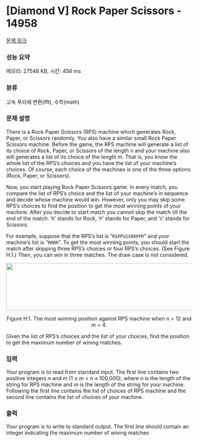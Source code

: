 # [Diamond V] Rock Paper Scissors - 14958 

[문제 링크](https://www.acmicpc.net/problem/14958) 

### 성능 요약

메모리: 27548 KB, 시간: 456 ms

### 분류

고속 푸리에 변환(fft), 수학(math)

### 문제 설명

<p>There is a Rock Paper Scissors (RPS) machine which generates Rock, Paper, or Scissors randomly. You also have a similar small Rock Paper Scissors machine. Before the game, the RPS machine will generate a list of its choice of Rock, Paper, or Scissors of the length <em>n</em> and your machine also will generates a list of its choice of the length <em>m</em>. That is, you know the whole list of the RPS’s choices and you have the list of your machine’s choices. Of course, each choice of the machines is one of the three options (Rock, Paper, or Scissors).</p>

<p>Now, you start playing Rock Paper Scissors game. In every match, you compare the list of RPS’s choice and the list of your machine’s in sequence and decide whose machine would win. However, only you may skip some RPS’s choices to find the position to get the most winning points of your machine. After you decide to start match you cannot skip the match till the end of the match. ‘<code>R</code>’ stands for Rock, ‘<code>P</code>’ stands for Paper, and ‘<code>S</code>’ stands for Scissors.</p>

<p>For example, suppose that the RPS’s list is “<code>RSPPSSSRRPPR</code>” and your machine’s list is “<code>RRRR</code>”. To get the most winning points, you should start the match after skipping three RPS’s choices or four RPS’s choices. (See Figure H.1.) Then, you can win in three matches. The draw case is not considered.</p>

<p style="text-align:center"><img alt="" src="https://onlinejudgeimages.s3-ap-northeast-1.amazonaws.com/problem/14958/1.png" style="height:128px; width:652px"></p>

<p style="text-align:center">Figure H.1. The most winning position against RPS machine when <em>n</em> = 12 and <em>m</em> = 4.</p>

<p>Given the list of RPS’s choices and the list of your choices, find the position to get the maximum number of wining matches.</p>

### 입력 

 <p>Your program is to read from standard input. The first line contains two positive integers <em>n</em> and <em>m</em> (1 ≤ <em>m</em> < <em>n</em> ≤ 100,000), where <em>n</em> is the length of the string for RPS machine and <em>m</em> is the length of the string for your machine. Following the first line contains the list of choices of RPS machine and the second line contains the list of choices of your machine.</p>

### 출력 

 <p>Your program is to write to standard output. The first line should contain an integer indicating the maximum number of wining matches</p>

